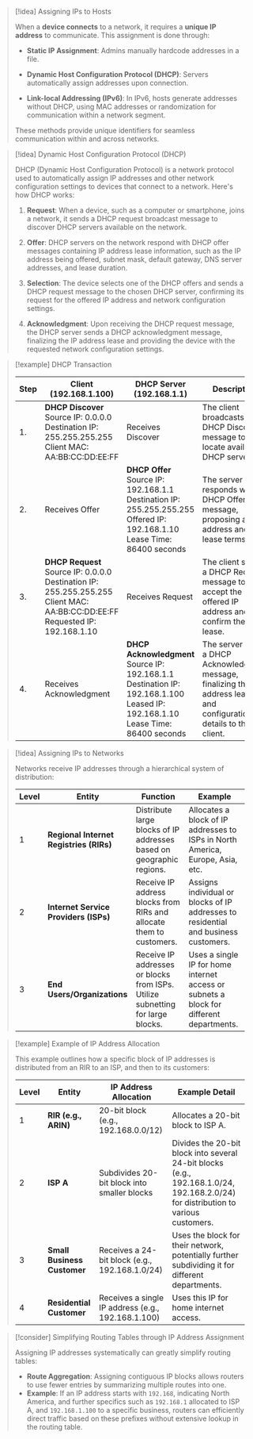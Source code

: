 > [!idea] Assigning IPs to Hosts
>
> When a **device connects** to a network, it requires a **unique IP address** to communicate. This assignment is done through:
>
> - **Static IP Assignment**: Admins manually hardcode addresses in a file. 
>
> - **Dynamic Host Configuration Protocol (DHCP)**: Servers automatically assign addresses upon connection.
>
> - **Link-local Addressing (IPv6)**: In IPv6, hosts generate addresses without DHCP, using MAC addresses or randomization for communication within a network segment.
>
> These methods provide unique identifiers for seamless communication within and across networks.

> [!idea] Dynamic Host Configuration Protocol (DHCP)
>
> DHCP (Dynamic Host Configuration Protocol) is a network protocol used to automatically assign IP addresses and other network configuration settings to devices that connect to a network. Here's how DHCP works:
>
> 1. **Request**: When a device, such as a computer or smartphone, joins a network, it sends a DHCP request broadcast message to discover DHCP servers available on the network.
>
> 2. **Offer**: DHCP servers on the network respond with DHCP offer messages containing IP address lease information, such as the IP address being offered, subnet mask, default gateway, DNS server addresses, and lease duration.
>
> 3. **Selection**: The device selects one of the DHCP offers and sends a DHCP request message to the chosen DHCP server, confirming its request for the offered IP address and network configuration settings.
>
> 4. **Acknowledgment**: Upon receiving the DHCP request message, the DHCP server sends a DHCP acknowledgment message, finalizing the IP address lease and providing the device with the requested network configuration settings.
>

> [!example] DHCP Transaction
>
> | Step | Client (192.168.1.100) | DHCP Server (192.168.1.1) | Description |
> |------|-------------------------|-------------------------|-------------|
> | 1.   | **DHCP Discover**<br>Source IP: 0.0.0.0<br>Destination IP: 255.255.255.255<br>Client MAC: AA:BB:CC:DD:EE:FF | Receives Discover | The client broadcasts a DHCP Discover message to locate available DHCP servers. |
> | 2.   | Receives Offer | **DHCP Offer**<br>Source IP: 192.168.1.1<br>Destination IP: 255.255.255.255<br>Offered IP: 192.168.1.10<br>Lease Time: 86400 seconds | The server responds with a DHCP Offer message, proposing an IP address and lease terms. |
> | 3.   | **DHCP Request**<br>Source IP: 0.0.0.0<br>Destination IP: 255.255.255.255<br>Client MAC: AA:BB:CC:DD:EE:FF<br>Requested IP: 192.168.1.10 | Receives Request | The client sends a DHCP Request message to accept the offered IP address and confirm the lease. |
> | 4.   | Receives Acknowledgment | **DHCP Acknowledgment**<br>Source IP: 192.168.1.1<br>Destination IP: 192.168.1.100<br>Leased IP: 192.168.1.10<br>Lease Time: 86400 seconds | The server sends a DHCP Acknowledgment message, finalizing the IP address lease and configuration details to the client. |

> [!idea] Assigning IPs to Networks
>
> Networks receive IP addresses through a hierarchical system of distribution:
>
> | Level | Entity | Function | Example |
> |-------|--------|----------|---------|
> | 1 | **Regional Internet Registries (RIRs)** | Distribute large blocks of IP addresses based on geographic regions. | Allocates a block of IP addresses to ISPs in North America, Europe, Asia, etc. |
> | 2 | **Internet Service Providers (ISPs)** | Receive IP address blocks from RIRs and allocate them to customers. | Assigns individual or blocks of IP addresses to residential and business customers. |
> | 3 | **End Users/Organizations** | Receive IP addresses or blocks from ISPs. Utilize subnetting for large blocks. | Uses a single IP for home internet access or subnets a block for different departments. |

> [!example] Example of IP Address Allocation
>
> This example outlines how a specific block of IP addresses is distributed from an RIR to an ISP, and then to its customers:
>
> | Level | Entity | IP Address Allocation | Example Detail |
> |-------|--------|-----------------------|----------------|
> | 1 | **RIR (e.g., ARIN)** | 20-bit block (e.g., 192.168.0.0/12) | Allocates a 20-bit block to ISP A. |
> | 2 | **ISP A** | Subdivides 20-bit block into smaller blocks | Divides the 20-bit block into several 24-bit blocks (e.g., 192.168.1.0/24, 192.168.2.0/24) for distribution to various customers. |
> | 3 | **Small Business Customer** | Receives a 24-bit block (e.g., 192.168.1.0/24) | Uses the block for their network, potentially further subdividing it for different departments. |
> | 4 | **Residential Customer** | Receives a single IP address (e.g., 192.168.1.100) | Uses this IP for home internet access. |

> [!consider] Simplifying Routing Tables through IP Address Assignment
>
> Assigning IP addresses systematically can greatly simplify routing tables:
>
> - **Route Aggregation**: Assigning contiguous IP blocks allows routers to use fewer entries by summarizing multiple routes into one.
> - **Example**: If an IP address starts with `192.168`, indicating North America, and further specifics such as `192.168.1` allocated to ISP A, and `192.168.1.100` to a specific business, routers can efficiently direct traffic based on these prefixes without extensive lookup in the routing table.

